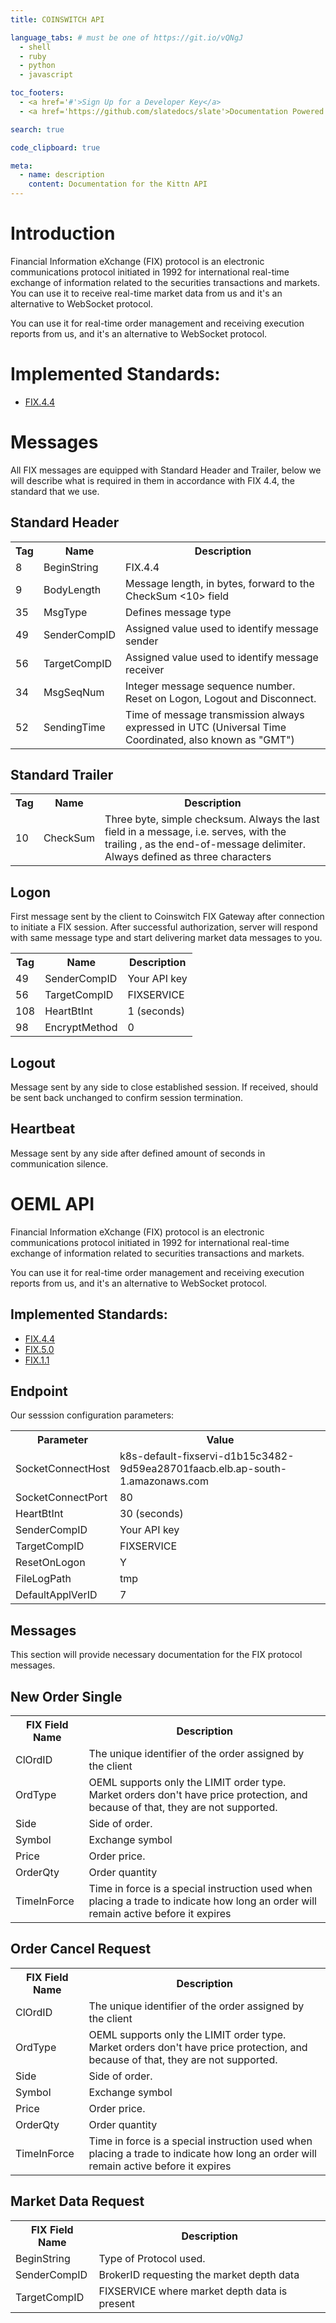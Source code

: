 ```yaml
---
title: COINSWITCH API

language_tabs: # must be one of https://git.io/vQNgJ
  - shell
  - ruby
  - python
  - javascript

toc_footers:
  - <a href='#'>Sign Up for a Developer Key</a>
  - <a href='https://github.com/slatedocs/slate'>Documentation Powered by Slate</a>

search: true

code_clipboard: true

meta:
  - name: description
    content: Documentation for the Kittn API
---
```


# Introduction 

Financial Information eXchange (FIX) protocol is an electronic communications protocol initiated in 1992 for international real-time exchange of information related to the securities transactions and markets. You can use it to receive real-time market data from us and it's an alternative to WebSocket protocol.

You can use it for real-time order management and receiving execution reports from us, and it's an alternative to WebSocket protocol.

# Implemented Standards:

<ul>

<li><a href="https://www.fixtrading.org/standards/fix-4-4/">FIX.4.4</a></li>

</ul>

# Messages

All FIX messages are equipped with Standard Header and Trailer, below we will describe what is required in them in accordance with FIX 4.4, the standard that we use.

<h2>Standard Header</h2>

<table>
  <tr>						
    <th>Tag</th>
    <th>Name</th>
    <th>Description</th>
  </tr>
  <tr>
    <td>8</td>
    <td>BeginString</td>
    <td>FIX.4.4</td>
  </tr>
  <tr>
    <td>9</td>
    <td>BodyLength</td>
    <td>Message length, in bytes, forward to the CheckSum <10> field</td>
  </tr>
  <tr>
    <td>35</td>
    <td>MsgType</td>
    <td>Defines message type</td>
  </tr>
  <tr>
    <td>49</td>
    <td>SenderCompID</td>
    <td>Assigned value used to identify message sender</td>
  </tr>
  <tr>
    <td>56</td>
    <td>TargetCompID</td>
    <td>Assigned value used to identify message receiver</td>
  </tr>
  <tr>
    <td>34</td>
    <td>MsgSeqNum</td>
    <td>Integer message sequence number. Reset on Logon, Logout and Disconnect.</td>
  </tr>
  <tr>
    <td>52</td>
    <td>SendingTime</td>
    <td>Time of message transmission always expressed in UTC (Universal Time Coordinated, also known as "GMT")</td>
  </tr>
</table>

<h2>Standard Trailer</h2>

<table>
  <tr>						
    <th>Tag</th>
    <th>Name</th>
    <th>Description</th>
  </tr>
  <tr>
    <td>10</td>
    <td>CheckSum</td>
    <td>Three byte, simple checksum. Always the last field in a message, i.e. serves, with the trailing , as the end-of-message delimiter. Always defined as three characters</td>
  </tr>  
</table>

<h2>Logon</h2>

First message sent by the client to Coinswitch FIX Gateway after connection to initiate a FIX session. After successful authorization, server will respond with same message type and start delivering market data messages to you.

<table>
  <tr>						
    <th>Tag</th>
    <th>Name</th>
    <th>Description</th>
  </tr>
  <tr>
    <td>49</td>
    <td>SenderCompID</td>
    <td>Your API key</td>
  </tr>  
  <tr>
    <td>56</td>
    <td>TargetCompID</td>
    <td>FIXSERVICE</td>
  </tr>
  <tr>
    <td>108</td>
    <td>HeartBtInt</td>
    <td>1 (seconds)</td>
  </tr>
  <tr>
    <td>98</td>
    <td>EncryptMethod</td>
    <td>0</td>
  </tr>
</table>

<h2>Logout</h2>

Message sent by any side to close established session. If received, should be sent back unchanged to confirm session termination.

<h2>Heartbeat</h2>

Message sent by any side after defined amount of seconds in communication silence.

# OEML API

Financial Information eXchange (FIX) protocol is an electronic communications protocol initiated in 1992 for international real-time exchange of information related to securities transactions and markets.

You can use it for real-time order management and receiving execution reports from us, and it's an alternative to WebSocket protocol.

<h2>Implemented Standards:</h2>

<ul>

<li><a href="https://www.fixtrading.org/standards/fix-4-4/">FIX.4.4</a></li>
<li><a href="https://www.fixtrading.org/standards/fix-5-0-sp-2/">FIX.5.0</a></li>
<li><a href="https://www.fixtrading.org/standards/session-level-specs/">FIX.1.1</a></li>

</ul>

<h2>Endpoint</h2>

Our sesssion configuration parameters:

<table>
  <tr>						
    <th>Parameter</th>
    <th>Value</th>
  </tr>
  <tr>
    <td>SocketConnectHost</td>
    <td>k8s-default-fixservi-d1b15c3482-9d59ea28701faacb.elb.ap-south-1.amazonaws.com</td>
  </tr>  
  <tr>
    <td>SocketConnectPort</td>
    <td>80</td>
  </tr>
  <tr>
    <td>HeartBtInt</td>
    <td>30 (seconds)</td>
  </tr>
  <tr>
    <td>SenderCompID</td>
    <td>Your API key</td>
  </tr>  
  <tr>
    <td>TargetCompID</td>
    <td>FIXSERVICE</td>
  </tr>
  <tr>
    <td>ResetOnLogon</td>
    <td>Y</td>
  </tr>
  <tr>
    <td>FileLogPath</td>
    <td>tmp</td>
  </tr>
  <tr>
    <td>DefaultApplVerID</td>
    <td>7</td>
  </tr>
</table>

<h2>Messages</h2>

This section will provide necessary documentation for the FIX protocol messages.

<h2>New Order Single</h2>

<table>
  <tr>						
    <th>FIX Field Name</th>
    <th>Description</th>
  </tr>
  <tr>
    <td>ClOrdID</td>
    <td>The unique identifier of the order assigned by the client</td>
  </tr>
  <tr>
    <td>OrdType</td>
    <td>OEML supports only the LIMIT order type. Market orders don't have price protection, and because of that, they are not supported.</td>
  </tr>
  <tr>
    <td>Side</td>
    <td>Side of order.</td>
  </tr>
   <tr>
    <td>Symbol</td>
    <td>Exchange symbol</td>
  </tr>
  <tr>
    <td>Price</td>
    <td>Order price.</td>
  </tr>
  <tr>
    <td>OrderQty</td>
    <td>Order quantity</td>
  </tr>
  <tr>
    <td>TimeInForce</td>
    <td>Time in force is a special instruction used when placing a trade to indicate how long an order will remain active before it expires</td>
  </tr>
</table>

<h2>Order Cancel Request</h2>

<table>
  <tr>						
    <th>FIX Field Name</th>
    <th>Description</th>
  </tr>
  <tr>
    <td>ClOrdID</td>
    <td>The unique identifier of the order assigned by the client</td>
  </tr>
  <tr>
    <td>OrdType</td>
    <td>OEML supports only the LIMIT order type. Market orders don't have price protection, and because of that, they are not supported.</td>
  </tr>
  <tr>
    <td>Side</td>
    <td>Side of order.</td>
  </tr>
   <tr>
    <td>Symbol</td>
    <td>Exchange symbol</td>
  </tr>
  <tr>
    <td>Price</td>
    <td>Order price.</td>
  </tr>
  <tr>
    <td>OrderQty</td>
    <td>Order quantity</td>
  </tr>
  <tr>
    <td>TimeInForce</td>
    <td>Time in force is a special instruction used when placing a trade to indicate how long an order will remain active before it expires</td>
  </tr>
</table>

<h2>Market Data Request</h2>

<table>
  <tr>						
    <th>FIX Field Name</th>
    <th>Description</th>
  </tr>
  <tr>
    <td>BeginString</td>
    <td>Type of Protocol used.</td>
  </tr>
  <tr>
    <td>SenderCompID</td>
    <td>BrokerID requesting the market depth data</td>
  </tr>
   <tr>
    <td>TargetCompID</td>
    <td>FIXSERVICE where market depth data is present</td>
  </tr>
 
  </tr>
</table>


<!-- # Authentication

> To authorize, use this code:

```ruby
require 'kittn'

api = Kittn::APIClient.authorize!('meowmeowmeow')
```

```python
import kittn

api = kittn.authorize('meowmeowmeow')
```

```shell
# With shell, you can just pass the correct header with each request
curl "api_endpoint_here" \
  -H "Authorization: meowmeowmeow"
```

```javascript
const kittn = require('kittn');

let api = kittn.authorize('meowmeowmeow');
```

> Make sure to replace `meowmeowmeow` with your API key.

Kittn uses API keys to allow access to the API. You can register a new Kittn API key at our [developer portal](http://example.com/developers).

Kittn expects for the API key to be included in all API requests to the server in a header that looks like the following:

`Authorization: meowmeowmeow`

<aside class="notice">
You must replace <code>meowmeowmeow</code> with your personal API key.
</aside>

# Kittens

## Get All Kittens

```ruby
require 'kittn'

api = Kittn::APIClient.authorize!('meowmeowmeow')
api.kittens.get
```

```python
import kittn

api = kittn.authorize('meowmeowmeow')
api.kittens.get()
```

```shell
curl "http://example.com/api/kittens" \
  -H "Authorization: meowmeowmeow"
```

```javascript
const kittn = require('kittn');

let api = kittn.authorize('meowmeowmeow');
let kittens = api.kittens.get();
```

> The above command returns JSON structured like this:

```json
[
  {
    "id": 1,
    "name": "Fluffums",
    "breed": "calico",
    "fluffiness": 6,
    "cuteness": 7
  },
  {
    "id": 2,
    "name": "Max",
    "breed": "unknown",
    "fluffiness": 5,
    "cuteness": 10
  }
]
```

This endpoint retrieves all kittens.

### HTTP Request

`GET http://example.com/api/kittens`

### Query Parameters

Parameter | Default | Description
--------- | ------- | -----------
include_cats | false | If set to true, the result will also include cats.
available | true | If set to false, the result will include kittens that have already been adopted.

<aside class="success">
Remember — a happy kitten is an authenticated kitten!
</aside>

## Get a Specific Kitten

```ruby
require 'kittn'

api = Kittn::APIClient.authorize!('meowmeowmeow')
api.kittens.get(2)
```

```python
import kittn

api = kittn.authorize('meowmeowmeow')
api.kittens.get(2)
```

```shell
curl "http://example.com/api/kittens/2" \
  -H "Authorization: meowmeowmeow"
```

```javascript
const kittn = require('kittn');

let api = kittn.authorize('meowmeowmeow');
let max = api.kittens.get(2);
```

> The above command returns JSON structured like this:

```json
{
  "id": 2,
  "name": "Max",
  "breed": "unknown",
  "fluffiness": 5,
  "cuteness": 10
}
```

This endpoint retrieves a specific kitten.

<aside class="warning">Inside HTML code blocks like this one, you can't use Markdown, so use <code>&lt;code&gt;</code> blocks to denote code.</aside>

### HTTP Request

`GET http://example.com/kittens/<ID>`

### URL Parameters

Parameter | Description
--------- | -----------
ID | The ID of the kitten to retrieve

## Delete a Specific Kitten

```ruby
require 'kittn'

api = Kittn::APIClient.authorize!('meowmeowmeow')
api.kittens.delete(2)
```

```python
import kittn

api = kittn.authorize('meowmeowmeow')
api.kittens.delete(2)
```

```shell
curl "http://example.com/api/kittens/2" \
  -X DELETE \
  -H "Authorization: meowmeowmeow"
```

```javascript
const kittn = require('kittn');

let api = kittn.authorize('meowmeowmeow');
let max = api.kittens.delete(2);
```

> The above command returns JSON structured like this:

```json
{
  "id": 2,
  "deleted" : ":("
}
```

This endpoint deletes a specific kitten.

### HTTP Request

`DELETE http://example.com/kittens/<ID>`

### URL Parameters

Parameter | Description
--------- | -----------
ID | The ID of the kitten to delete
 -->
